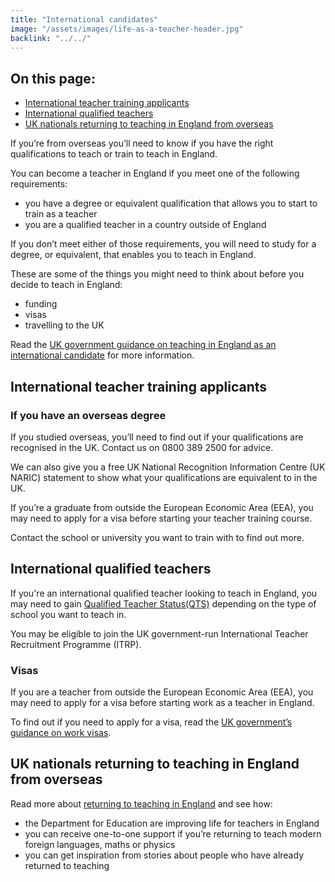 ```yaml
---
title: "International candidates"
image: "/assets/images/life-as-a-teacher-header.jpg"
backlink: "../../"
---
```

<div class="content__right">
  <div class="link-block link-block--jump">
    <h2 class="link-block__header">On this page:</h2>
    <ul class="link-block__list">
      <li><a href="#international-teacher-training-applicants">International teacher training applicants</a></li>
      <li><a href="#international-qualified-teachers">International qualified teachers</a></li>
      <li><a href="#UK-nationals-returning-to-teaching-in-England-from-overseas">UK nationals returning to teaching in England from overseas</a></li>
    </ul>
  </div>
</div>

<div class="content__left">

<p>If you’re from overseas you’ll need to know if you have the right qualifications to teach or train to teach in England.</p>


<p>You can become a teacher in England if you meet one of the following requirements:</p>

<ul>
  <li>you have a degree or equivalent qualification that allows you to start to train as a teacher</li>
  <li>you are a qualified teacher in a country outside of England</li>
</ul>

<p>If you don’t meet either of those requirements, you will need to study for a degree, or equivalent, that enables you to teach in England.</p>



<p>These are some of the things you might need to think about before you decide to teach in England:</p>


<ul>
  <li>funding</li>
  <li>visas</li> 
  <li>travelling to the UK</li>
</ul>


<p>Read the <a href="" target="_blank">UK government guidance on teaching in England as an international candidate</a> for more information.</p>

<h2 id="international-teacher-training-applicants">International teacher training applicants</h2>

<h3>If you have an overseas degree</h3>

<p>If you studied overseas, you’ll need to find out if your qualifications are recognised in the UK. Contact us on 0800 389 2500 for advice.</p>

<p>We can also give you a free UK National Recognition Information Centre (UK NARIC) statement to show what your qualifications are equivalent to in the UK.</p>
<p>If you’re a graduate from outside the European Economic Area (EEA), you may need to apply for a visa before starting your teacher training course.</p>

<p>Contact the school or university you want to train with to find out more.</p>

<h2 id="international-qualified-teachers">International qualified teachers</h2>

<p>If you're an international qualified teacher looking to teach in England, you may need to gain <a href="https://www.gov.uk/government/collections/qualified-teacher-status-qts">Qualified Teacher Status(QTS)</a> depending on the type of school you want to teach in.</p>

<p>You may be eligible to join the UK government-run International Teacher Recruitment Programme (ITRP).</p>
  
<h3>Visas</h3>
 
<p>If you are a teacher from outside the European Economic Area (EEA), you may need to apply for a visa before starting work as a teacher in England.</p>
 
<p>To find out if you need to apply for a visa, read the <a href="https://www.gov.uk/browse/visas-immigration/work-visas" target="_blank">UK government’s guidance on work visas</a>.</p>
 
<h2 id="UK-nationals-returning-to-teaching-in-England-from-overseas">UK nationals returning to teaching in England from overseas</h2> 

<p>Read more about <a href="returning-to-teaching">returning to teaching in England</a> and see how:</p>

<ul>
  <li>the Department for Education are improving life for teachers in England</li>
  <li>you can receive one-to-one support if you’re returning to teach modern foreign languages, maths or physics</li>
  <li>you can get inspiration from stories about people who have already returned to teaching</li>
  </ul>

  








  
  







